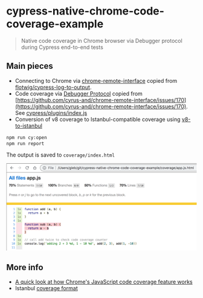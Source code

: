 # cypress-native-chrome-code-coverage-example
> Native code coverage in Chrome browser via Debugger protocol during Cypress end-to-end tests

## Main pieces

- Connecting to Chrome via [chrome-remote-interface](https://github.com/cyrus-and/chrome-remote-interface) copied from [flotwig/cypress-log-to-output](https://github.com/flotwig/cypress-log-to-output).
- Code coverage via [Debugger Protocol](https://chromedevtools.github.io/devtools-protocol/tot/Profiler/) copied from [https://github.com/cyrus-and/chrome-remote-interface/issues/170](https://github.com/cyrus-and/chrome-remote-interface/issues/170). See [cypress/plugins/index.js](cypress/plugins/index.js)
- Conversion of v8 coverage to Istanbul-compatible coverage using [v8-to-istanbul](https://github.com/istanbuljs/v8-to-istanbul)

```shell
npm run cy:open
npm run report
```

The output is saved to `coverage/index.html`

![Coverage](images/coverage.png)

## More info

- [A quick look at how Chrome's JavaScript code coverage feature works](https://www.mattzeunert.com/2017/03/29/how-does-chrome-code-coverage-work.html)
- Istanbul [coverage format](https://github.com/gotwarlost/istanbul/blob/master/coverage.json.md)

